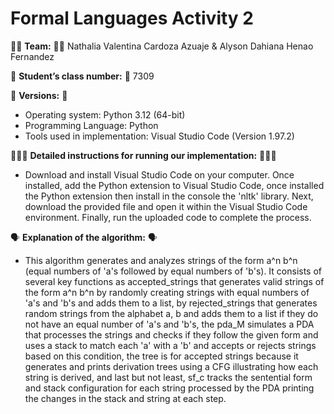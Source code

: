 # Formal Languages Activity 2

🤝🏻 __Team:__ 🤝🏻 Nathalia Valentina Cardoza Azuaje & Alyson Dahiana Henao Fernandez

📖 __Student’s class number:__ 📖 7309

👾 __Versions:__ 👾
- Operating system: Python 3.12 (64-bit)
- Programming Language: Python
- Tools used in implementation: Visual Studio Code (Version 1.97.2)

👩🏻‍💻 __Detailed instructions for running our implementation:__ 👩🏻‍💻
- Download and install Visual Studio Code on your computer. Once installed, add the Python extension to Visual Studio Code, once installed the Python extension then install in the console the 'nltk' library. Next, download the provided file and open it within the Visual Studio Code environment. Finally, run the uploaded code to complete the process.

🗣️ __Explanation of the algorithm:__ 🗣️
- This algorithm generates and analyzes strings of the form a^n b^n (equal numbers of 'a's followed by equal numbers of 'b's). It consists of several key functions as accepted_strings that generates valid strings of the form a^n b^n by randomly creating strings with equal numbers of 'a's and 'b's and adds them to a list, by rejected_strings that generates random strings from the alphabet a, b and adds them to a list if they do not have an equal number of 'a's and 'b's, the pda_M simulates a PDA that processes the strings and checks if they follow the given form and uses a stack to match each 'a' with a 'b' and accepts or rejects strings based on this condition, the tree is for accepted strings because it generates and prints derivation trees using a CFG illustrating how each string is derived, and last but not least, sf_c tracks the sentential form and stack configuration for each string processed by the PDA printing the changes in the stack and string at each step.
